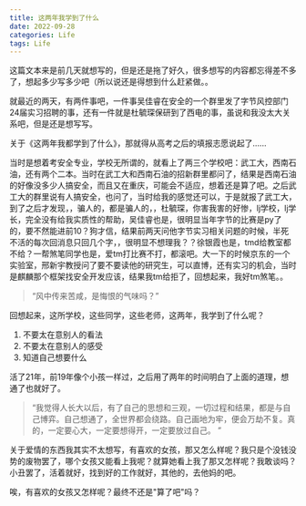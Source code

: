 ```yaml
---
title: 这两年我学到了什么
date: 2022-09-28
categories: Life
tags: Life
---
```




这篇文本来是前几天就想写的，但是还是拖了好久，很多想写的内容都忘得差不多了，想起多少写多少吧（所以说还是得想到什么赶紧做。。

就最近的两天，有两件事吧，一件事吴佳睿在安全的一个群里发了字节风控部门24届实习招聘的事，还有一件就是杜毓琛保研到了西电的事，虽说和我没太大关系吧，但是还是想写写。

关于《这两年我都学到了什么》，那就得从高考之后的填报志愿说起了......

当时是想着考安全专业，学校无所谓的，就看上了两三个学校吧：武工大，西南石油，还有两个二本。当时在武工大和西南石油的招新群里都问了，结果是西南石油的好像没多少人搞安全，而且又在重庆，可能会不适应，想着还是算了吧。之后武工大的群里说有人搞安全，也问了，当时给我的感觉还可以，于是就报了武工大，到了之后才发现，，骗人的，都是骗人的，，杜毓琛，你害我害的好惨，lj学校，lj学长，完全没有给我实质性的帮助，吴佳睿也是，很明显当年字节的比赛是py了的，要不然能进前10？狗才信，结果前两天问他字节实习相关问题的时候，半死不活的每次回消息只回几个字，，很明显不想理我？？徐银霞也是，tmd给教室都不给？一帮煞笔同学也是，爱tm打比赛不打，都滚吧。大一下的时候京东的一个实验室，邢新宇教授问了要不要读他的研究生，可以直博，还有实习的机会，当时是麒麟那个框架找安全开发应该，结果我tm给拒了，回想起来，我好tm煞笔。。

>   “风中传来苦咸，是悔恨的气味吗？”

回想起来，这所学校，这些同学，这些老师，这两年，我学到了什么呢？

1.  不要太在意别人的看法
2.  不要太在意别人的感受
3.  知道自己想要什么

活了21年，前19年像个小孩一样过，之后用了两年的时间明白了上面的道理，想通了也就好了。

>   “我觉得人长大以后，有了自己的思想和三观，一切过程和结果，都是与自己博弈。自己想通了，全世界都会绕路。自己画地为牢，便会万劫不复。真的，一定要心大，一定要想得开，一定要放过自己。  ”

关于爱情的东西我其实不太想写，有喜欢的女孩，那又怎么样呢？我只是个没钱没势的废物罢了，哪个女孩又能看上我呢？就算她看上我了那又怎样呢？我敢谈吗？小丑罢了，活着就好，找到好的工作就好，其他的，去他妈的吧。

唉，有喜欢的女孩又怎样呢？最终不还是"算了吧"吗？



